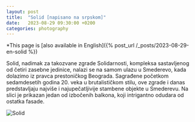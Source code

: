 ```yaml
---
layout: post
title:  "Solid [napisano na srpskom]"
date:   2023-08-29 09:30:00 +0200
categories: photography
---
```

*This page is [also available in English]({% post_url /_posts/2023-08-29-en-solid %})

Solid, nadimak za takozvane zgrade Solidarnosti, kompleksa sastavljenog od četiri zasebne jedinice, nalazi se na samom ulazu u Smederevo, kada dolazimo iz pravca prestoničkog Beograda. Sagrađene početkom sedamdesetih godina 20. veka u brutalističkom stilu, ove zgrade i danas predstavljaju najviše i najupečatljivije stambene objekte u Smederevu. Na slici je prikazan jedan od izbočenih balkona, koji intrigantno odudara od ostatka fasade.

![Solid](/media/230828-182421-7d9293ca-DSC_2655.jpg)

